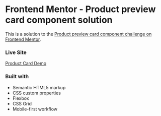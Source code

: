 # Frontend Mentor - Product preview card component solution

This is a solution to the [Product preview card component challenge on Frontend Mentor](https://www.frontendmentor.io/challenges/product-preview-card-component-GO7UmttRfa).

### Live Site

[Product Card Demo](https://cboswell-product-card-demo.netlify.app/)

### Built with

-   Semantic HTML5 markup
-   CSS custom properties
-   Flexbox
-   CSS Grid
-   Mobile-first workflow
